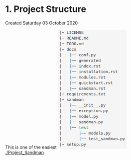 # 1. Project Structure
Created Saturday 03 October 2020

This is one of the easiest
![](assets/pasted_image.png)
[./Project_Sandman](./1._Project_Structure/Project_Sandman)

